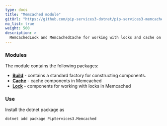 ```yaml
---
type: docs
title: "Memcached module"
gitUrl: "https://github.com/pip-services3-dotnet/pip-services3-memcached-dotnet"
no_list: true
weight: 500
description: > 
  MemcachedLock and MemcachedCache for working with locks and cache on the Memcached server.
---
```


### Modules

The module contains the following packages:

- [**Build**](build) - contains a standard factory for constructing components.
- [**Cache**](cache) - cache components in Memcached
- [**Lock**](lock) - components for working with locks in Memcached

### Use

Install the dotnet package as
```bash
dotnet add package PipServices3.Memcached
```
